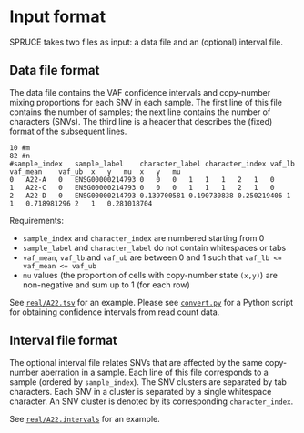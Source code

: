 # Input format

SPRUCE takes two files as input: a data file and an (optional) interval file.

## Data file format
The data file contains the VAF confidence intervals and copy-number mixing proportions for each SNV in each sample. 
The first line of this file contains the number of samples; the next line contains the number of characters (SNVs). 
The third line is a header that describes the (fixed) format of the subsequent lines.

	10 #m
	82 #n
	#sample_index	sample_label	character_label	character_index	vaf_lb	vaf_mean	vaf_ub	x	y	mu	x	y	mu
	0	A22-A	0	ENSG00000214793	0	0	0	1	1	1	2	1	0
	1	A22-C	0	ENSG00000214793	0	0	0	1	1	1	2	1	0
	2	A22-D	0	ENSG00000214793	0.139700581	0.190730838	0.250219406	1	1	0.718981296	2	1	0.281018704

Requirements:

* `sample_index` and `character_index` are numbered starting from 0
* `sample_label` and `character_label` do not contain whitespaces or tabs
* `vaf_mean`, `vaf_lb` and `vaf_ub` are between 0 and 1 such that `vaf_lb <= vaf_mean <= vaf_ub`
* `mu` values (the proportion of cells with copy-number state `(x,y)`) are non-negative and sum up to 1 (for each row)

See [`real/A22.tsv`](real/A22.tsv) for an example.
Please see [`convert.py`](convert.py) for a Python script for obtaining confidence intervals from read count data.

## Interval file format

The optional interval file relates SNVs that are affected by the same copy-number aberration in a sample. 
Each line of this file corresponds to a sample (ordered by `sample_index`). The SNV clusters are separated by tab characters. Each SNV in a cluster is separated by a single whitespace character. An SNV cluster is denoted by its corresponding `character_index`.

See [`real/A22.intervals`](real/A22.intervals) for an example.
